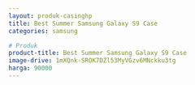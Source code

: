```yaml
---
layout: produk-casinghp
title: Best Summer Samsung Galaxy S9 Case
categories: samsung

# Produk
product-title: Best Summer Samsung Galaxy S9 Case
image-drive: 1mXQnk-SROK7DZl53MyVGzv6MNckku3tg
harga: 90000
---
```


